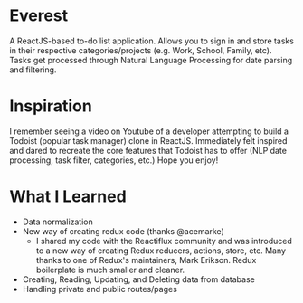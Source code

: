 # Everest

A ReactJS-based to-do list application. Allows you to sign in and store tasks in their respective categories/projects (e.g. Work, School, Family, etc). Tasks get processed through Natural Language Processing for date parsing and filtering. 

# Inspiration

I remember seeing a video on Youtube of a developer attempting to build a Todoist (popular task manager) clone in ReactJS. Immediately felt inspired and dared to recreate the core features that Todoist has to offer (NLP date processing, task filter, categories, etc.) Hope you enjoy!  

# What I Learned

* Data normalization
* New way of creating redux code (thanks @acemarke)
  * I shared my code with the Reactiflux community and was introduced to a new way of creating Redux reducers, actions, store, etc. Many thanks to one of Redux's maintainers, Mark Erikson. Redux boilerplate is much smaller and cleaner.
* Creating, Reading, Updating, and Deleting data from database
* Handling private and public routes/pages
